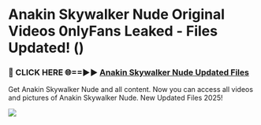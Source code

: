 # Anakin Skywalker Nude Original Videos 0nlyFans Leaked - Files Updated! ()

<h3>🔴 CLICK HERE 🌐==►► <a href="https://tinyurl.com/2p9ay9w9" rel="nofollow">Anakin Skywalker Nude Updated Files</a></h3>

Get Anakin Skywalker Nude and all content. Now you can access all videos and pictures of Anakin Skywalker Nude. New Updated Files 2025!

[![](https://i.imgur.com/KQgVmj3.gif)](https://tinyurl.com/2p9ay9w9)

